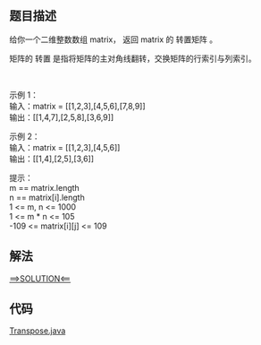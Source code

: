## 题目描述

给你一个二维整数数组 matrix， 返回 matrix 的 转置矩阵 。

矩阵的 转置 是指将矩阵的主对角线翻转，交换矩阵的行索引与列索引。

 

示例 1：
<br>输入：matrix = [[1,2,3],[4,5,6],[7,8,9]]
<br>输出：[[1,4,7],[2,5,8],[3,6,9]]

示例 2：
<br>输入：matrix = [[1,2,3],[4,5,6]]
<br>输出：[[1,4],[2,5],[3,6]]

提示：
<br>m == matrix.length
<br>n == matrix[i].length
<br>1 <= m, n <= 1000
<br>1 <= m * n <= 105
<br>-109 <= matrix[i][j] <= 109

## 解法

[==>SOLUTION<==](https://leetcode-cn.com/problems/transpose-matrix/solution/zhuan-zhi-ju-zhen-by-leetcode/)

## 代码

[Transpose.java](https://github.com/Marshal7cc/leetcode-java/blob/master/src/array/Transpose.java)


